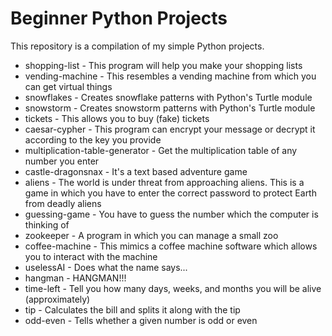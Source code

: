 # Beginner Python Projects
This repository is a compilation of my simple Python projects.

- shopping-list - This program will help you make your shopping lists
- vending-machine - This resembles a vending machine from which you can get virtual things
- snowflakes - Creates snowflake patterns with Python's Turtle module
- snowstorm - Creates snowstorm patterns with Python's Turtle module
- tickets - This allows you to buy (fake) tickets
- caesar-cypher - This program can encrypt your message or decrypt it according to the key you provide
- multiplication-table-generator - Get the multiplication table of any number you enter
- castle-dragonsnax - It's a text based adventure game
- aliens - The world is under threat from approaching aliens. This is a game in which you have to enter the correct password to protect Earth from deadly aliens
- guessing-game - You have to guess the number which the computer is thinking of
- zookeeper - A program in which you can manage a small zoo
- coffee-machine - This mimics a coffee machine software which allows you to interact with the machine
- uselessAI - Does what the name says...
- hangman - HANGMAN!!!
- time-left - Tell you how many days, weeks, and months you will be alive (approximately)
- tip - Calculates the bill and splits it along with the tip
- odd-even - Tells whether a given number is odd or even
